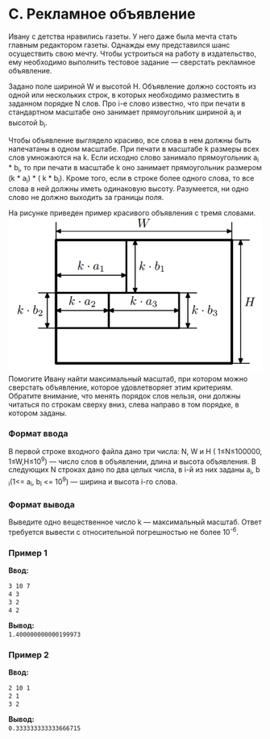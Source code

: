 # C. Рекламное объявление

Ивану с детства нравились газеты. У него даже была мечта стать главным редактором газеты. Однажды ему представился шанс
осуществить свою мечту. Чтобы устроиться на работу в издательство, ему необходимо выполнить тестовое задание — сверстать
рекламное объявление.

Задано поле шириной W и высотой H. Объявление должно состоять из одной или нескольких строк, в которых необходимо
разместить в заданном порядке N слов. Про i-е слово известно, что при печати в стандартном масштабе оно занимает
прямоугольник шириной a<sub>i</sub>  и высотой b<sub>i</sub>.

Чтобы объявление выглядело красиво, все слова в нем должны быть напечатаны в одном масштабе. При печати в масштабе k
размеры всех слов умножаются на k. Если исходно слово занимало прямоугольник a<sub>i</sub> * b<sub>i</sub>, то при
печати в масштабе k оно занимает прямоугольник размером (k * a<sub>i</sub>) * ( k * b<sub>i</sub>). Кроме того, если в
строке более одного слова, то все слова в ней должны иметь одинаковую высоту. Разумеется, ни одно слово не должно
выходить за границы поля.

На рисунке приведен пример красивого объявления с тремя словами.
![](advert.png)
Помогите Ивану найти максимальный масштаб, при котором можно сверстать объявление, которое удовлетворяет этим критериям.
Обратите внимание, что менять порядок слов нельзя, они должны читаться по строкам сверху вниз, слева направо в том
порядке, в котором заданы.

### Формат ввода

В первой строке входного файла дано три числа: N, W и H ( 1≤N≤100000, 1≤W,H≤10<sup>9</sup>) — число слов в объявлении,
длина и высота объявления. В следующих N строках дано по два целых числа, в i-й из них заданы a<sub>i</sub>, b<sub>
i</sub>(1<= a<sub>i</sub>, b<sub>i</sub> <= 10<sup>9</sup>) — ширина и высота i-го слова.

### Формат вывода

Выведите одно вещественное число k — максимальный масштаб. Ответ требуется вывести с относительной погрешностью не более
10<sup>-6</sup>.

### Пример 1

**Ввод:**

```
3 10 7
4 3
3 2
4 2
```

**Вывод:**  
`1.400000000000199973`

### Пример 2

**Ввод:**

```
2 10 1
2 1
3 2
```

**Вывод:**  
`0.333333333333666715`

